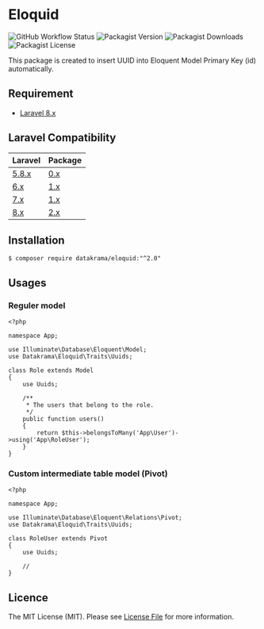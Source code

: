 # Eloquid
![GitHub Workflow Status](https://img.shields.io/github/workflow/status/datakrama/eloquid/CI?style=flat-square) ![Packagist Version](https://img.shields.io/packagist/v/datakrama/eloquid?style=flat-square) ![Packagist Downloads](https://img.shields.io/packagist/dm/datakrama/eloquid?style=flat-square) ![Packagist License](https://img.shields.io/packagist/l/datakrama/eloquid?style=flat-square)

This package is created to insert UUID into Eloquent Model Primary Key (id) automatically.

## Requirement
- [Laravel 8.x](https://github.com/laravel/framework "Laravel")

## Laravel Compatibility

|   Laravel                             | Package                                               |
| ------------------------------------- | ----------------------------------------------------- |
| [5.8.x](https://laravel.com/docs/5.8) | [0.x](https://github.com/datakrama/eloquid/tree/v0)   |
| [6.x](https://laravel.com/docs/6.x)   | [1.x](https://github.com/datakrama/eloquid/tree/v1)   |
| [7.x](https://laravel.com/docs/7.x)   | [1.x](https://github.com/datakrama/eloquid/tree/v1)   |
| [8.x](https://laravel.com/docs/8.x)   | [2.x](https://github.com/datakrama/eloquid/tree/v2)   |

## Installation
`$ composer require datakrama/eloquid:"^2.0"`

## Usages
### Reguler model
```
<?php

namespace App;

use Illuminate\Database\Eloquent\Model;
use Datakrama\Eloquid\Traits\Uuids;

class Role extends Model
{
    use Uuids;
    
    /**
     * The users that belong to the role.
     */
    public function users()
    {
        return $this->belongsToMany('App\User')->using('App\RoleUser');
    }
}
```

### Custom intermediate table model (Pivot)

```
<?php

namespace App;

use Illuminate\Database\Eloquent\Relations\Pivot;
use Datakrama\Eloquid\Traits\Uuids;

class RoleUser extends Pivot
{
    use Uuids;
    
    //
}
```

## Licence
The MIT License (MIT). Please see [License File](https://github.com/datakrama/eloquid/blob/master/LICENSE.md "License File") for more information.
